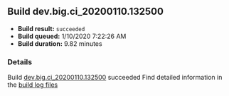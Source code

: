 ## Build dev.big.ci_20200110.132500
- **Build result:** `succeeded`
- **Build queued:** 1/10/2020 7:22:26 AM
- **Build duration:** 9.82 minutes
### Details
Build [dev.big.ci_20200110.132500](https://winappstudio.visualstudio.com/web/build.aspx?pcguid=a4ef43be-68ce-4195-a619-079b4d9834c2&builduri=vstfs%3a%2f%2f%2fBuild%2fBuild%2f32500) succeeded
Find detailed information in the [build log files]()
